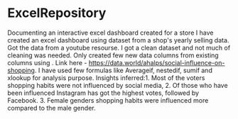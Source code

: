 # ExcelRepository
Documenting an interactive excel dashboard created for a store 
I have created an excel dashboard using dataset from a shop's yearly selling data. Got the data from a youtube resourse. I got a clean dataset and not much of cleaning was needed. Only created few new data columns from existing columns using . Link here - https://data.world/ahalps/social-influence-on-shopping. I have used few formulas like Averageif, nestedif, sumif and xlookup for analysis purpose. Insights inferred:1. Most of the voters shopping habits were not influenced by social media, 2. Of those who have been influenced Instagram has got the highest votes, followed by Facebook. 3. Female genders shopping habits were influenced more compared to the male gender.


